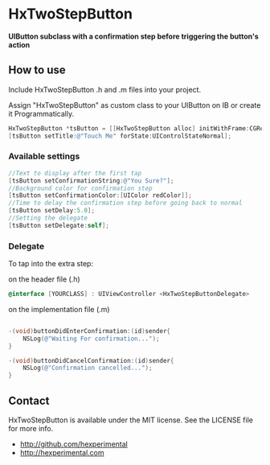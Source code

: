 # HxTwoStepButton
**UIButton subclass with a confirmation step before triggering the button's action**

## How to use

Include HxTwoStepButton .h and .m files into your project. 

Assign "HxTwoStepButton" as custom class to your UIButton on IB or create it Programmatically.

``` objective-c
HxTwoStepButton *tsButton = [[HxTwoStepButton alloc] initWithFrame:CGRectMake(10,200,100,30)];
[tsButton setTitle:@"Touch Me" forState:UIControlStateNormal];
```


### Available settings

``` objective-c
//Text to display after the first tap
[tsButton setConfirmationString:@"You Sure?"];
//Background color for confirmation step
[tsButton setConfirmationColor:[UIColor redColor]];
//Time to delay the confirmation step before going back to normal
[tsButton setDelay:5.0];
//Setting the delegate
[tsButton setDelegate:self];
```

### Delegate

To tap into the extra step:

on the header file (.h)
``` objective-c
@interface [YOURCLASS] : UIViewController <HxTwoStepButtonDelegate>
```

on the implementation file (.m)

``` objective-c

-(void)buttonDidEnterConfirmation:(id)sender{
    NSLog(@"Waiting For confirmation...");
}

-(void)buttonDidCancelConfirmation:(id)sender{
    NSLog(@"Confirmation cancelled...");
}

```



## Contact

HxTwoStepButton is available under the MIT license. See the LICENSE file for more info.
- http://github.com/hexperimental
- http://hexperimental.com
